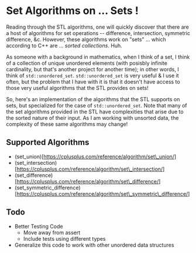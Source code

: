# Set Algorithms on ... Sets !

Reading through the STL algorithms, one will quickly discover that there are a 
host of algorithms for set operations -- difference, intersection, symmetric 
difference, &c. However, these algorithms work on "sets" ... which according to
C++ are ... *sorted collections*. Huh.

As someone with a background in mathematics, when I think of a set, I think of
a collection of unique unordered elements (with posisbly infinite cardinality, 
but that's another project for another time); in other words, I think of 
`std::unordered_set`. `std::unordered_set` is very useful & I use it often, but
the problem that I have with it is that it doesn't have access to those very
useful algorithms that the STL provides on sets!

So, here's an implementation of the algorithms that the STL supports on sets,
but specialized for the case of `std::unordered_set`. Note that many of the 
set algorithms provided in the STL have complexities that arise due to the 
sorted nature of their input. As I am working with unsorted data, the 
complexity of these same algorithms may change!

## Supported Algorithms

- (set\_union)[https://cplusplus.com/reference/algorithm/set\_union/]
- (set\_intersection)[https://cplusplus.com/reference/algorithm/set\_intersection/]
- (set\_difference)[https://cplusplus.com/reference/algorithm/set\_difference/]
- (set\_symmetric\_difference)[https://cplusplus.com/reference/algorithm/set\_symmetric\_difference/]

## Todo

- Better Testing Code
    - Move away from assert
    - Include tests using different types
- Generalize this code to work with other unordered data structures
